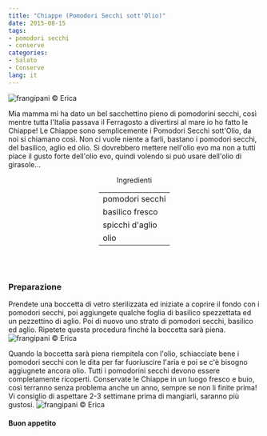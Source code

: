 ```yaml
---
title: "Chiappe (Pomodori Secchi sott'Olio)"
date: 2015-08-15
tags:
- pomodori secchi
- conserve
categories:
- Salato
- Conserve
lang: it
---
```

![](header.jpg "frangipani © Erica")

Mia mamma mi ha dato un bel sacchettino pieno di pomodorini secchi, così mentre tutta l'Italia passava il Ferragosto a divertirsi al mare io ho fatto le Chiappe! Le Chiappe sono semplicemente i Pomodori Secchi sott'Olio, da noi si chiamano così. Non ci vuole niente a farli, bastano i pomodori secchi, del basilico, aglio ed olio. Si dovrebbero mettere nell'olio evo ma non a tutti piace il gusto forte dell'olio evo, quindi volendo si può usare dell'olio di girasole...

<div id="wrapper" style="text-align: center">
  <div id="yourdiv" style="display: inline-block;">
    <div class="ingredients">
      <div class="ingredients-title">Ingredienti</div>
      <table>
        <tbody>
          <tr>
            <td>pomodori secchi</td>
          </tr>
          <tr>      
            <td>basilico fresco</td>
          </tr>
          <tr>      
            <td>spicchi d'aglio</td>
          </tr>
          <tr>
            <td>olio</td> 
          </tr>
        </tbody>
      </table>
      <br></br>
    </div>
  </div>
</div>


<h3>
  <font color="grey">
    <i class="fa-solid fa-gears"></i>
  </font> Preparazione
</h3>

Prendete una boccetta di vetro sterilizzata ed iniziate a coprire il fondo con i pomodori secchi, poi aggiungete qualche foglia di basilico spezzettata ed un pezzettino di aglio. Poi di nuovo uno strato di pomodori secchi, basilico ed aglio. Ripetete questa procedura finché la boccetta sarà piena.
![](riempire.jpg "frangipani © Erica")

Quando la boccetta sarà piena riempitela con l'olio, schiacciate bene i pomodori secchi con le dita per far fuoriuscire l'aria e poi se c'è bisogno aggiugnete ancora olio. Tutti i pomodorini secchi devono essere completamente ricoperti. Conservate le Chiappe in un luogo fresco e buio, così terranno senza problema anche un anno, sempre se non li finite prima! Vi consiglio di aspettare 2-3 settimane prima di mangiarli, saranno più gustosi.
![](risultato.jpg "frangipani © Erica")


<h4>Buon appetito
  <font color="red">
    <i class="fa-regular fa-face-smile"></i>
  </font>
</h4>